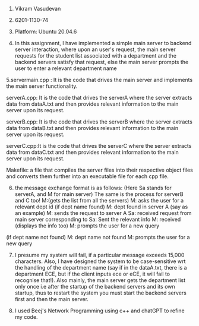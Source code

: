 1. Vikram Vasudevan

2. 6201-1130-74

3. Platform: Ubuntu 20.04.6

4. In this assignment, I have implemented a simple main server to backend server interaction, where upon an user's request, the main server requests for the student list associated with a department and the backend servers satisfy that request, else the main server prompts the user to enter a relevant department name

5.servermain.cpp : It is the code that drives the main server and implements the main server functionality.

serverA.cpp: It is the code that drives the serverA where the server extracts data from dataA.txt and then provides relevant information to the main server upon its request.

serverB.cpp: It is the code that drives the serverB where the server extracts data from dataB.txt and then provides relevant information to the main server upon its request.

serverC.cpp:It is the code that drives the serverC where the server extracts data from dataC.txt and then provides relevant information to the main server upon its request.

Makefile: a file that compiles the  server files into their respective object files and converts them further into an executable file for each cpp file.

6. the message exchange format is as follows: (Here Sa stands for serverA, and M for main server) The same is the process for serverB and C too!
M:(gets the list from all the servers)
M: asks the user for a relevant dept id 
(if dept name found)
M: dept found in server A (say as an example)
M: sends the request to server A
Sa: received request from main server corresponding to <dept name>
Sa: Sent the relevant info
M: received (displays the info too)
M: prompts the user for a new query


(if dept name not found)
M: dept name not found
M: prompts the user for a new query



7. I presume my system will fail, if a particular message exceeds 15,000 characters. Also, I have designed the system to be case-sensitive wrt the handling of the department name (say if in the dataA.txt, there is a department ECE, but if the client inputs ece or eCE, it will fail to recognise that!). Also mainly, the main server gets the department list only once i.e after the startup of the backend servers and its own startup, thus to restart the system you must start the backend servers first and then the main server.

8. I used Beej's Network Programming using c++ and chatGPT to refine my code.
